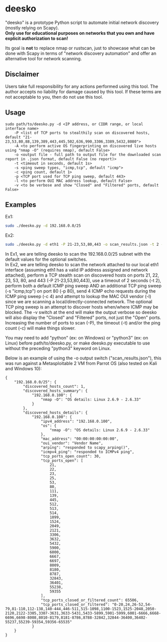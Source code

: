 # deesko
"deesko" is a prototype Python script to automate initial network discovery (mostly relying on Scapy).  
**Only use for educational purposes on networks that you own and have explicit authorization to scan!**  

Its goal is **not** to replace nmap or rustscan, just to showcase what can be done with Scapy in terms of "network discovery automation" and offer an alternative tool for network scanning.  

## Disclaimer  
Users take full responsibility for any actions performed using this tool. The author accepts no liability for damage caused by this tool. If these terms are not acceptable to you, then do not use this tool.  

## Usage 
```text 
sudo path/to/deesko.py -d <IP address, or CIDR range, or local interface name>  
	-P <list of TCP ports to stealthily scan on discovered hosts, default "21-23,53,80,88,139,389,443,445,502,636,990,3306,3389,5432,8080">  
	-A <to perform active OS fingerprinting on discovered live hosts using "nmap -O" (requires nmap), default False>  
	-o <output file - full path to output file for the downloaded scan report in .json format, default False (no report)>  
	-t <timeout in seconds, default 1s>  
	-s <ping sweep types, "icmp,tcp", default "icmp">  
	-c <ping count, default 1>  
	-p <TCP port used for TCP ping sweep, default 443>  
	-l <to perform OUI MAC address lookup, default False>  
	-v <to be verbose and show "Closed" and "Filtered" ports, default False>  
```

## Examples  
Ex1: 
```bash
sudo ./deesko.py -d 192.168.0.0/25  
```
Ex2: 
```bash
sudo ./deesko.py -d eth1 -P 21-23,53,80,443 -o scan_results.json -t 2 -s "icmp,tcp" -c 4 -p 80 -l -v   
```
In Ex1, we are telling deesko to scan the 192.168.0.0/25 subnet with the default values for the optional switches.  
In Ex2, we are telling deesko to scan the network attached to our local eth1 interface (assuming eth1 has a valid IP address assigned and network attached), perform a TCP stealth scan on discovered hosts on ports 21, 22, 23, 53, 80, and 443 (-P 21-23,53,80,443), use a timeout of 2 seconds (-t 2), perform both a default ICMP ping sweep AND an additional TCP ping sweep (-s "icmp,tcp") on port 80 (-p 80), send 4 ICMP echo requests during the ICMP ping sweep (-c 4) and attempt to lookup the MAC OUI vendor (-l) since we are scanning a local/directly-connected network. The optional TCP ping sweep is an attempt to discover hosts when/where ICMP may be blocked. The -v switch at the end will make the output verbose so deesko will also display the "Closed" and "Filtered" ports, not just the "Open" ports.  
Increasing the number of ports to scan (-P), the timeout (-t) and/or the ping count (-c) will make things slower.  

You may need to add "python" (ex: on Windows) or "python3" (ex: on Linux) before path/to/deesko.py, or make deesko.py executable to use without the preceding "python3" keyword on Linux.

Below is an example of using the -o output switch ("scan_results.json"), this was run against a Metasploitable 2 VM from Parrot OS (also tested on Kali and Windows 10):  
```text  
{  
	"192.168.0.0/25": {  
		"discovered_hosts_count": 1,  
		"discovered_hosts_summary": {  
			"192.168.0.100": {  
				"nmap -O": "OS details: Linux 2.6.9 - 2.6.33"  
			}    
		},  
		"discovered_hosts_details": {  
			"192.168.0.100": {  
				"ipv4_address": "192.168.0.100",  
				"os": {  
					"nmap -O": "OS details: Linux 2.6.9 - 2.6.33"  
				},   
				"mac_address": "00:00:00:00:00:00",  
				"oui_vendor": "Vendor Name",  
				"arping": "responded to scapy_arping()",  
				"icmpv4_ping": "responded to ICMPv4 ping",  
				"tcp_ports_open_count": 30,   
				"tcp_ports_open": [  
					21,              
					22,  
					23,  
					25,  
					53,  
					80,  
					111,            
					139,   
					445,   
					512,   
					513,   
					514,   
					1099,   
					1524,   
					2049,   
					2121,   
					3306,   
					3632,   
					5432,   
					5900,   
					6000,   
					6667,   
					6697,   
					8009,   
					8180,   
					8787,   
					32843,   
					36401,   
					55238,   
					59355   
                ],  
                "tcp_ports_closed_or_filtered_count": 65506,   
                "tcp_ports_closed_or_filtered": "0-20,24,26-52,54-79,81-110,112-138,140-444,446-511,515-1098,1100-1523,1525-2048,2050-2120,2122-3305,3307-3631,3633-5431,5433-5899,5901-5999,6001-6666,6668-6696,6698-8008,8010-8179,8181-8786,8788-32842,32844-36400,36402-55237,55239-59354,59356-65535"   
            }  
    }  
}  
```
